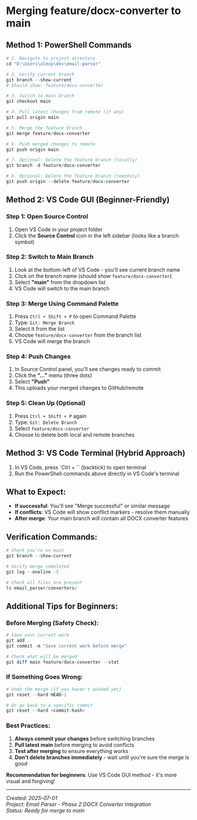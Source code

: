 # Merging feature/docx-converter to main

## Method 1: PowerShell Commands

```powershell
# 1. Navigate to project directory
cd "D:\Users\alexp\dev\email-parser"

# 2. Verify current branch
git branch --show-current
# Should show: feature/docx-converter

# 3. Switch to main branch
git checkout main

# 4. Pull latest changes from remote (if any)
git pull origin main

# 5. Merge the feature branch
git merge feature/docx-converter

# 6. Push merged changes to remote
git push origin main

# 7. Optional: Delete the feature branch (locally)
git branch -d feature/docx-converter

# 8. Optional: Delete the feature branch (remotely)
git push origin --delete feature/docx-converter
```

## Method 2: VS Code GUI (Beginner-Friendly)

### Step 1: Open Source Control
1. Open VS Code in your project folder
2. Click the **Source Control** icon in the left sidebar (looks like a branch symbol)

### Step 2: Switch to Main Branch
1. Look at the bottom-left of VS Code - you'll see current branch name
2. Click on the branch name (should show `feature/docx-converter`)
3. Select **"main"** from the dropdown list
4. VS Code will switch to the main branch

### Step 3: Merge Using Command Palette
1. Press `Ctrl + Shift + P` to open Command Palette
2. Type: `Git: Merge Branch`
3. Select it from the list
4. Choose `feature/docx-converter` from the branch list
5. VS Code will merge the branch

### Step 4: Push Changes
1. In Source Control panel, you'll see changes ready to commit
2. Click the **"..."** menu (three dots)
3. Select **"Push"**
4. This uploads your merged changes to GitHub/remote

### Step 5: Clean Up (Optional)
1. Press `Ctrl + Shift + P` again
2. Type: `Git: Delete Branch`
3. Select `feature/docx-converter`
4. Choose to delete both local and remote branches

## Method 3: VS Code Terminal (Hybrid Approach)

1. In VS Code, press `Ctrl + `` (backtick) to open terminal
2. Run the PowerShell commands above directly in VS Code's terminal

## What to Expect:

- **If successful**: You'll see "Merge successful" or similar message
- **If conflicts**: VS Code will show conflict markers - resolve them manually
- **After merge**: Your main branch will contain all DOCX converter features

## Verification Commands:

```powershell
# Check you're on main
git branch --show-current

# Verify merge completed
git log --oneline -5

# Check all files are present
ls email_parser/converters/
```

## Additional Tips for Beginners:

### Before Merging (Safety Check):
```powershell
# Save your current work
git add .
git commit -m "Save current work before merge"

# Check what will be merged
git diff main feature/docx-converter --stat
```

### If Something Goes Wrong:
```powershell
# Undo the merge (if you haven't pushed yet)
git reset --hard HEAD~1

# Or go back to a specific commit
git reset --hard <commit-hash>
```

### Best Practices:
1. **Always commit your changes** before switching branches
2. **Pull latest main** before merging to avoid conflicts
3. **Test after merging** to ensure everything works
4. **Don't delete branches immediately** - wait until you're sure the merge is good

**Recommendation for beginners**: Use VS Code GUI method - it's more visual and forgiving!

---

*Created: 2025-07-01*  
*Project: Email Parser - Phase 2 DOCX Converter Integration*  
*Status: Ready for merge to main*